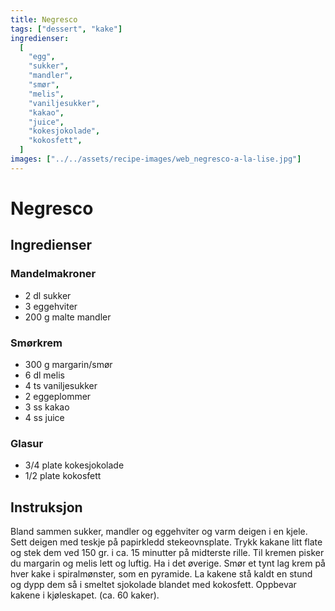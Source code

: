 ```yaml
---
title: Negresco
tags: ["dessert", "kake"]
ingredienser:
  [
    "egg",
    "sukker",
    "mandler",
    "smør",
    "melis",
    "vaniljesukker",
    "kakao",
    "juice",
    "kokesjokolade",
    "kokosfett",
  ]
images: ["../../assets/recipe-images/web_negresco-a-la-lise.jpg"]
---
```


# Negresco

## Ingredienser

### Mandelmakroner

- 2 dl sukker
- 3 eggehviter
- 200 g malte mandler

### Smørkrem

- 300 g margarin/smør
- 6 dl melis
- 4 ts vaniljesukker
- 2 eggeplommer
- 3 ss kakao
- 4 ss juice

### Glasur

- 3/4 plate kokesjokolade
- 1/2 plate kokosfett

## Instruksjon

Bland sammen sukker, mandler og eggehviter og varm deigen i en kjele. Sett deigen med teskje på papirkledd stekeovnsplate. Trykk kakane litt flate og stek dem ved 150 gr. i ca. 15 minutter på midterste rille. Til kremen pisker du margarin og melis lett og luftig. Ha i det øverige. Smør et tynt lag krem på hver kake i spiralmønster, som en pyramide. La kakene stå kaldt en stund og dypp dem så i smeltet sjokolade blandet med kokosfett. Oppbevar kakene i kjøleskapet. (ca. 60 kaker).
